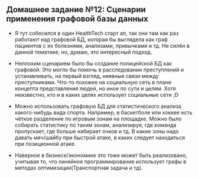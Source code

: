 ## Домашнее задание №12: Сценарии применения графовой базы данных

- Я тут собесился в один HealthTech старт ап, так они там как раз работают над графовой БД, которая бы выглядела как граф пациентов с их болезнями, анализами, привычками и тд. Не силён в данной тематике, но, думаю, это интересный подход.

- Неплохим сценарием было бы создание полицейской БД как графовой. Это могло бы помочь в расследовании преступлений и устанавливать, на первый взгляд, неявные связи между преступниками. Что-то похожее на социальную сеть в плане концепта представления людей, но иное по сути и целям. Хотя неизвестно, кто и в каких целях использует социальные сети ;D

- Можно использовать графовую БД для статистического анализа какого-нибудь вида спорта. Например, в баскетболе или хоккее есть чёткое разделение по игровым зонам на площадке. Можно было собирать статистику по таким зонам, анализируя, где команда пропускает, где больше набирает очков и тд. В какие зоны надо давать мяч/шайбу при быстрой атаке, в каких следует находиться при позиционной атаке.

- Наверное в бизнесе/экономике это тоже может быть реализовано, учитывая то, что линейное программирование использует графы в методах оптимизации(Транспортная задача и тд).